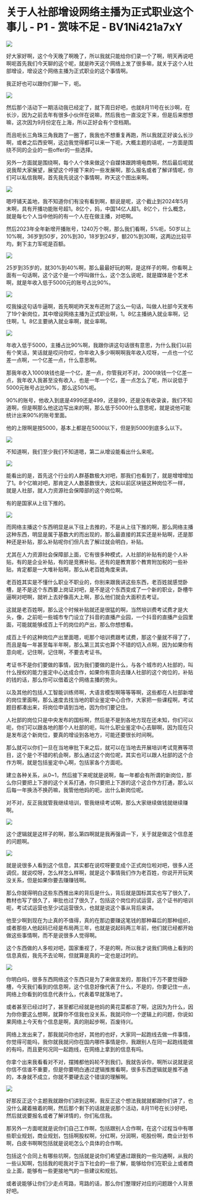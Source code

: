 # 关于人社部增设网络主播为正式职业这个事儿 - P1 - 赏味不足 - BV1Ni421a7xY

![](img/f7100a675b77785329b3cfa26fd62fe7_0.png)

好大家好啊，这个今天晚了啊晚了，所以我就只能给你们录一个了啊，明天再说吧啊呃首先我们今天聊的这个呢，就是昨天这个网络上发了很多嘛，就关于这个人社部增设，增设这个网络主播为正式职业的这个事情啊。

我正好也可以跟你们聊一下，呃。

![](img/f7100a675b77785329b3cfa26fd62fe7_2.png)

然后那个活动下一期活动我已经定了，就下周日好吧，也就8月11号在长沙啊，在长沙，因为之前去年有很多小伙伴在说嘛，然后我也一直没定下来，但是后来想想嘛，这次因为9月份定在上海，所以正好会有个空档期。

而且呃长三角珠三角我跑了一圈了，我我也不想重复再跑，所以我就正好诶么长沙啊，或者之后西安啊，这边我觉得都可以来一下呃，大概主题的话呢，一方面是围绕不同的企业的一些offer的一些选择。

另外一方面就是围绕啊，每个人个体来做这个自媒体跟跨境电商啊，然后最后呢就说我帮大家展望，展望这个哼接下来的一些发展啊，那么报名或者了解详情呢，你们可以私信我啊，首先我先说这个事情啊，昨天这个图出来啊。



![](img/f7100a675b77785329b3cfa26fd62fe7_4.png)

嗯哼铺天盖地，我不知道你们有没有看到啊，额说是呢，这个截止到2024年5月末啊，具有开播功能账号超1。8亿个，妈，中国14亿人超1。8亿个，什么概念，就是每七个人当中他妈的有一个人在在做主播，对吧啊。

然后2023年全年新增开播账号，1240万个啊，那么我们看啊，5%呃，50岁以上10%啊，36岁到50岁，20%到30，18岁到24岁，额20%到30啊，这两边比较平均，剩下主力军呢是百额。



![](img/f7100a675b77785329b3cfa26fd62fe7_6.png)

25岁到35岁的，就30%到40%啊，那么最最好玩的啊，是这样子的啊，你看啊上面有一句话啊，这个这个是一个哼叫做什么，这个怎么说呢，就是媒体是个艺术啊，就是年收入低于5000元的账号占比90%。



![](img/f7100a675b77785329b3cfa26fd62fe7_8.png)

哎我操这句话牛逼啊，首先啊呃昨天发布还附了这么一句话，叫做人社部今天发布了19个新岗位，其中增设网络主播为正式职业啊，1。8亿主播纳入就业率啊，记住啊，1。8亿主要纳入就业率啊，就业率啊。



![](img/f7100a675b77785329b3cfa26fd62fe7_10.png)

年收入低于5000，主播占比90%啊，我跟你讲这句话很有意思，为什么我们以前有个笑话，笑话就是哎问你哎，你年收入多少啊啊啊我年收入哎呀，一点也一个亿差一点啊，一个亿差一点，什么意思啊。

那我年收入1000块钱也是一个亿，差一点，你管我对不对，2000块钱一个亿差一点，我年收入我甚至没有收入，也是一年一个亿，差一点怎么了呢，所以说低于5000元账号占比90%，那么这50%呃。

90%的账号，他收入到底是4999还是499，还是99，还是没有收录诶，我们不知道啊，但是啊那么他这边写出来的啊，那么低于5000什么意思呢，就是说他可能统计出来90%的账号里面。

他的上限啊是按5000，基本上都是在5000以下，但是到5000到底多么以下。

![](img/f7100a675b77785329b3cfa26fd62fe7_12.png)

不知道啊，我们至少我们不知道嗯，第二从增设能看出什么来呢。

![](img/f7100a675b77785329b3cfa26fd62fe7_14.png)

能看出的是，首先这个行业的人群基数极大对吧，那我们也看到了，就是增增增加了1。8个亿嘛对吧，那肯定人人数基数很大，这和以前区块链这种岗位不一样，就是人社部，就人力资源社会保障部的这个岗位啊。

有的是国家从上往下推的。

![](img/f7100a675b77785329b3cfa26fd62fe7_16.png)

而网络主播这个东西明显是从下往上去推的，不是从上往下推的啊，那么网络主播这种东西，明显是属于基数大的而出现的，那么最直接的其实还是补贴啊，还是那种还是补贴，那么补贴呢你们但凡去了解过就会明白，补贴。

尤其在人力资源社会保障部上面，它有很多种模式，人社部的补贴有的是个人补贴，有的是企业补贴，有的是竞赛补贴，还有的是教育那个教育附加税的一些补贴，肯定都是一大堆补贴啊，那么从老百姓角度来讲。

老百姓其实是不懂什么职业不职业的，你别来跟我讲这些东西，老百姓就感觉卧槽，是不是这个东西要上岗证对吧，是不是这个东西变成了一个新的职业，卧槽牛逼啊对吧啊，就听上去好像高大上啊，那么他们就会大面积去考证。

这就是老百姓啊，那么这个时候补贴就还是很猛的啊，当然培训费考试费才是大头，像，之前呃一些城市专门设立了抖音的直播产业园，一个抖音的直播产业园里面，可能就能够成百上千的岗位的产出，那么你想想看。

成百上千的这种岗位产出里面嗯，呃那个培训费跟考试费，那这个量就不得了了，而且是每一年甚至每半年啊，那么第三其实也算个不错的切入点啊，因为如果你有意向呢，记住啊，记住啊，不要去考证书。

考证书不是你们要做的事情，因为我们要做的是什么，与各个城市的人社部的，叫什么授权的能力鉴定中心达成合作，如果你有意向去赚人社部的这个岗位的，补贴的钱的话，那么你可以借着这个网络主播的势头。

以及其他的包括人工智能训练师啊，大语言模型啊等等等啊，这些都在人社部新增的岗位里面啊，那么速度去找当地的职业鉴定中心合作，大家把一些课程啊，考试题目都凑出来，将岗位申请到当地，因为你们要记住。

人社部的岗位只是中央发布的国标啊，然后是不是到各地方现在还未知，你们可以呃，你们可以跟各地的那个人社部的呃，叫什么职业鉴定中心去聊啊，因为现在只是发布这个新岗位，要真的增设到各地方，可能还要很长时间啊。

那么就可以你们一旦在当地审批下来之后，就可以在当地去开展培训考试竞赛等项目，这个是个不错的机会啊，那么通过这个岗位呢，其实也可以跟人社部的这个合作方啊，就是包括鉴定中心啊，包括家各个方面呃。

建立各种关系，从0~1，然后接下来呢就是说啊，每一年都会有所谓的新岗位，那么你只要把上下游的这个关系打通，你只要把上下游的这个这合作方打通，那么以后每一年换汤不换药嘛，我管他他妈的呃，出什么新岗位呢。

对不对，反正我就管我继续培训，管我继续考试啊，那么大家继续做钱就继续赚啊。

![](img/f7100a675b77785329b3cfa26fd62fe7_18.png)

这个逻辑就是这样子的啊，那么第四啊就是我再强调一下，关于就是做这个信息差的问题啊。

![](img/f7100a675b77785329b3cfa26fd62fe7_20.png)

就是说很多人看到这个信息，其实都在说哎呀要变成个正式岗位啦对吧，很多人还调侃，就说哎呀，怎么样怎么样啊，就是这个事情我们作为老百姓，你说开开玩笑没关系，但是如果你要去赚赚钱啊。

那么你就得明白这些东西推出来的背后是什么，背后就是国标其实也写了很久了，教材也写了很久了，审批也过了很久了，包括这个岗位的试运营，这个证书的培训呃，考试试运营也至少试运营很久，也就是说这个事从背后来讲。

他至少啊到现在为止真的不值得，真的在那边要赚这笔钱的那种幕后的那种组织，或者那些人他起码已经是布局两三年，也就是说起码两三年前，他们就已经都开始做这些事情啊，而不是说很多人觉得啊。

这个东西做的人多啦对吧，国家重视了，不是的啊，所以我才说我们网络上看到的信息真假，我先不去论啊，但就算是真的一定也是过时的。



![](img/f7100a675b77785329b3cfa26fd62fe7_22.png)

你明白吗，很多东西网络这个东西只是为了来做宣发的，那我们千万不要觉得卧槽，今天我们看到的信息啊，这个信息好像代表了什么，不是的，你要记住一点，网络上你看到的信息代表什么，代表着早就落地了。

或者甚至已经过时了，甚至都已经就是他妈的黄花菜都凉了啊，这因为为什么，因为你你要这么想啊，就算你不信我也没关系，我就问你一个逻辑上的问题，你说如果网络上今天有个信息是啊，真的刚起步啊，百废待兴。

网络上发出来了，那我就问你也好，其他的也好，大家同一起跑线去做一件事情，你觉得可能吗，我你就我就问你在国内哪件事情是你，我跟别人在同一起跑线能做的有吗，而且更何况同一起跑线，在网络上拿到的信息有吗。

你拿个出来我看看对不对，摆摊都他妈轮不到我们，我就告诉你，啊所以说就是说你信不信谁不重要，但是你要明白通过逻辑推推看啊，很多东西逻辑就是推不通的，本身就不成立，你就不要硬去这个错误的理解啊。



![](img/f7100a675b77785329b3cfa26fd62fe7_24.png)

好那反正这个主题我就跟你们讲到这啊，我反正这个想法我就就都跟你们讲了，也没什么藏着掖着的啊，然后那个剩下的话就是说那个活动，8月11号在长沙好吧，然后就说要报名或者了解详情的，你们私信我。

那另外一方面呢就是说你们自己工作啊，包括跟别人合作啊，在这个过程当中有哪些职业规划，商业规划，包括啊股权啊，分红啊，分润啊，呃股份啊，商业计划书啊，白皮书啊啊包括就是说呃怎么个具体的合作啊。

包括这个合同上有哪些坑啊，包括就是说你们希望通过跟我的一些沟通啊，从我的一些认知啊，包括我的呃我对于当下社会的一些了解，能够给你们在职业上或者商业上面，能够有一些更接地气的一些建议和规划。

或者说能够让你们少走点弯路，弯路的话，那么你们整理好对应的问题跟个人背景好吧。